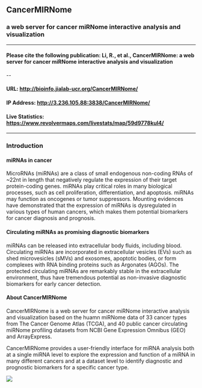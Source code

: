 ## CancerMIRNome
### a web server for cancer miRNome interactive analysis and visualization
---

#### Please cite the following publication: Li, R., et al., CancerMIRNome: a web server for cancer miRNome interactive analysis and visualization
-- 
#### URL: http://bioinfo.jialab-ucr.org/CancerMIRNome/

#### IP Address: http://3.236.105.88:3838/CancerMIRNome/

#### Live Statistics: https://www.revolvermaps.com/livestats/map/59d9778kul4/
---

### Introduction
#### miRNAs in cancer
MicroRNAs (miRNAs) are a class of small endogenous non-coding RNAs of ~22nt in length that negatively regulate the expression of their target protein-coding genes. miRNAs play critical roles in many biological processes, such as cell proliferation, differentiation, and apoptosis. miRNAs may function as oncogenes or tumor suppressors. Mounting evidences have demonstrated that the expression of miRNAs is dysregulated in various types of human cancers, which makes them potential biomarkers for cancer diagnosis and prognosis.

#### Circulating miRNAs as promising diagnostic biomarkers
miRNAs can be released into extracellular body fluids, including blood. Circulating miRNAs are incorporated in extracellular vesicles (EVs) such as shed microvesicles (sMVs) and exosomes, apoptotic bodies, or form complexes with RNA binding proteins such as Argonates (AGOs). The protected circulating miRNAs are remarkably stable in the extracellular environment, thus have tremendous potential as non-invasive diagnostic biomarkers for early cancer detection.

#### About CancerMIRNome
CancerMIRNome is a web server for cancer miRNome interactive analysis and visualization based on the huamn miRNome data of 33 cancer types from The Cancer Genome Atlas (TCGA), and 40 public cancer circulating miRNome profiling datasets from NCBI Gene Expression Omnibus (GEO) and ArrayExpress.

CancerMIRNome provides a user-friendly interface for miRNA analysis both at a single miRNA level to explore the expression and function of a miRNA in many different cancers and at a dataset level to identify diagnostic and prognostic biomarkers for a specific cancer type.

![](https://github.com/rli012/CancerMIRNome/blob/master/www/img/CancerMIRNome_page.jpg)
